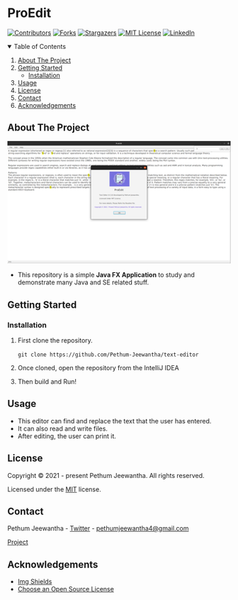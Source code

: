 # ProEdit

[![Contributors][contributors-shield]][contributors-url]
[![Forks][forks-shield]][forks-url]
[![Stargazers][stars-shield]][stars-url]
[![MIT License][license-shield]][license-url]
[![LinkedIn][linkedin-shield]][linkedin-url]

<details open="open">
  <summary>Table of Contents</summary>
  <ol>
    <li>
      <a href="#about-the-project">About The Project</a>
    </li>
    <li>
      <a href="#getting-started">Getting Started</a>
      <ul>
        <li><a href="#installation">Installation</a></li>
      </ul>
    </li>
    <li><a href="#usage">Usage</a></li>
    <li><a href="#license">License</a></li>
    <li><a href="#contact">Contact</a></li>
    <li><a href="#acknowledgements">Acknowledgements</a></li>
  </ol>
</details>

## About The Project

![](./image/ProEdit.png)

* This repository is a simple **Java FX Application** to study and demonstrate many Java and SE related stuff.

## Getting Started

### Installation

1. First clone the repository.

   ``git clone https://github.com/Pethum-Jeewantha/text-editor``

2. Once cloned, open the repository from the IntelliJ IDEA

3. Then build and Run!

## Usage

* This editor can find and replace the text that the user has entered.
* It can also read and write files.
* After editing, the user can print it.

## License

Copyright &copy; 2021 - present Pethum Jeewantha. All rights reserved.

Licensed under the [MIT](LICENSE.txt) license.

## Contact

Pethum Jeewantha - [Twitter](https://twitter.com/JeewanthaPethum?s=08) - pethumjeewantha4@gmail.com

[Project](https://github.com/Pethum-Jeewantha/text-editor)

## Acknowledgements

* [Img Shields](https://shields.io)
* [Choose an Open Source License](https://choosealicense.com)

[contributors-shield]: https://img.shields.io/github/contributors/Pethum-Jeewantha/text-editor.svg?style=for-the-badge

[contributors-url]: https://github.com/Pethum-Jeewantha/text-editor/graphs/contributors

[forks-shield]: https://img.shields.io/github/forks/Pethum-Jeewantha/text-editor.svg?style=for-the-badge

[forks-url]: https://github.com/Pethum-Jeewantha/text-editor/network/members

[stars-shield]: https://img.shields.io/github/stars/Pethum-Jeewantha/text-editor.svg?style=for-the-badge

[stars-url]: https://github.com/Pethum-Jeewantha/text-editor/stargazers

[license-shield]: https://img.shields.io/github/license/Pethum-Jeewantha/text-editor.svg?style=for-the-badge

[license-url]: https://github.com/Pethum-Jeewantha/text-editor/blob/master/LICENSE

[linkedin-shield]: https://img.shields.io/badge/-LinkedIn-black.svg?style=for-the-badge&logo=linkedin&colorB=555

[linkedin-url]: https://www.linkedin.com/in/pethum-jeewantha-7b70aa1b1
